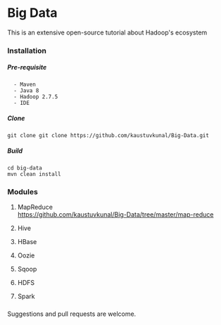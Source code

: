# Big Data 

This is an extensive open-source tutorial about Hadoop's ecosystem 
 
### Installation  
 

 
 ##### Pre-requisite
 ```
   - Maven
   - Java 8
   - Hadoop 2.7.5 
   - IDE
   ```
##### Clone 

 `git clone git clone https://github.com/kaustuvkunal/Big-Data.git`

 ##### Build
 ```
 cd big-data
 mvn clean install
 ```

 

### Modules

 1. MapReduce</br> 
 https://github.com/kaustuvkunal/Big-Data/tree/master/map-reduce
  
 2. Hive
 
 3. HBase
 
 4. Oozie
 
 5. Sqoop
 
 6. HDFS 
 
 7. Spark
  
 
 



###  
Suggestions and pull requests are welcome.
